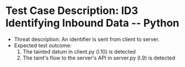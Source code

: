 # Test Case Description: ID3 Identifying Inbound Data -- Python
- Threat description: An identifier is sent from client to server.
- Expected test outcome:
  1. The tainted datum in client.py (l.10) is detected
  2. The taint's flow to the server's API in server.py (l.9) is detected